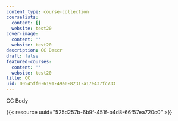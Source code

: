 ```yaml
---
content_type: course-collection
courselists:
  content: []
  website: test20
cover-image:
  content: ''
  website: test20
description: CC Descr
draft: false
featured-courses:
  content: ''
  website: test20
title: CC
uid: 00545ff0-6191-49a0-8231-a17e437fc733
---
```

CC Body

{{< resource uuid="525d257b-6b9f-451f-b4d8-66f57ea720c0" >}}